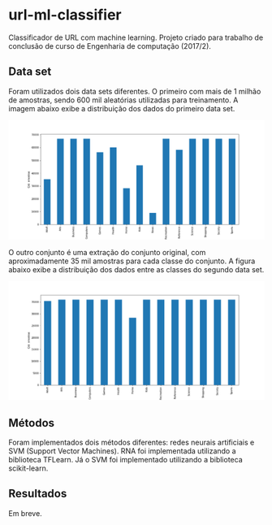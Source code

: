 # url-ml-classifier
Classificador de URL com machine learning. Projeto criado para trabalho de conclusão de curso de Engenharia de computação (2017/2).

## Data set

Foram utilizados dois data sets diferentes. O primeiro com mais de 1 milhão de amostras, sendo 600 mil aleatórias utilizadas para treinamento. A imagem abaixo exibe a distribuição dos dados do primeiro data set.

![alt text](https://github.com/luanrubensf/url-ml-classifier/blob/master/doc/data_set_1.png)

O outro conjunto é uma extração do conjunto original, com aproximadamente 35 mil amostras para cada classe do conjunto. A figura abaixo exibe a distribuição dos dados entre as classes do segundo data set.

![alt text](https://github.com/luanrubensf/url-ml-classifier/blob/master/doc/data_set_2.png)

## Métodos

Foram implementados dois métodos diferentes: redes neurais artificiais e SVM (Support Vector Machines).
RNA foi implementada utilizando a biblioteca TFLearn. Já o SVM foi implementado utilizando a biblioteca scikit-learn.

## Resultados 

Em breve.
